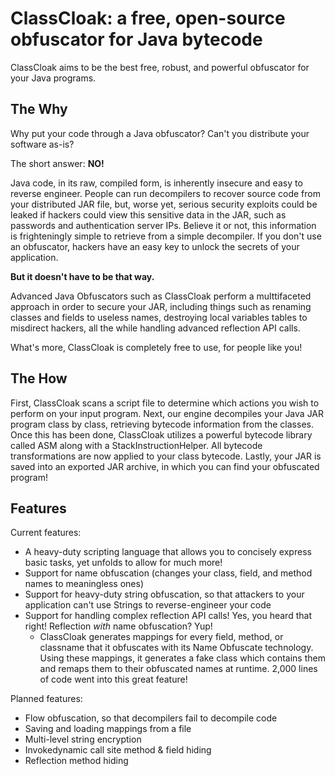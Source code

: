 # ClassCloak: a free, open-source obfuscator for Java bytecode

ClassCloak aims to be the best free, robust, and powerful obfuscator for your Java programs.

## The Why

Why put your code through a Java obfuscator? Can't you distribute your software as-is?

The short answer: **NO!**

Java code, in its raw, compiled form, is inherently insecure and easy to reverse engineer.
People can run decompilers to recover source code from your distributed JAR file, but, worse yet, serious security exploits could be leaked if hackers could view this sensitive data in the JAR, such as passwords and authentication server IPs.
Believe it or not, this information is frighteningly simple to retrieve from a simple decompiler. If you don't use an obfuscator, hackers have an easy key to unlock the secrets of your application.

**But it doesn't have to be that way.**

Advanced Java Obfuscators such as ClassCloak perform a multtifaceted approach in order to secure your JAR, including things such as renaming classes and fields to useless names, destroying local variables tables to misdirect hackers, all the while handling advanced reflection API calls. 

What's more, ClassCloak is completely free to use, for people like you!

## The How

First, ClassCloak scans a script file to determine which actions you wish to perform on your input program.
Next, our engine decompiles your Java JAR program class by class, retrieving bytecode information from the classes.
Once this has been done, ClassCloak utilizes a powerful bytecode library called ASM along with a StackInstructionHelper. All bytecode transformations are now applied to your class bytecode.
Lastly, your JAR is saved into an exported JAR archive, in which you can find your obfuscated program!

## Features

Current features:
- A heavy-duty scripting language that allows you to concisely express basic tasks, yet unfolds to allow for much more!
- Support for name obfuscation (changes your class, field, and method names to meaningless ones)
- Support for heavy-duty string obfuscation, so that attackers to your application can't use Strings to reverse-engineer your code
- Support for handling complex reflection API calls! Yes, you heard that right! Reflection *with* name obfuscation? Yup!
	- ClassCloak generates mappings for every field, method, or classname that it obfuscates with its Name Obfuscate technology. Using these mappings, it generates a fake class which contains them and remaps them to their obfuscated names at runtime. 2,000 lines of code went into this great feature! 

Planned features:
- Flow obfuscation, so that decompilers fail to decompile code
- Saving and loading mappings from a file
- Multi-level string encryption
- Invokedynamic call site method & field hiding
- Reflection method hiding
